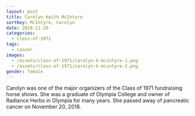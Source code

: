 ```yaml
---
layout: post
title: Carolyn Keith McIntyre
sortKey: McIntyre, Carolyn
date: 2018-11-20
categories:
  - class-of-1971
tags:
  - cancer
images:
  - /assets/class-of-1971/carolyn-k-mcintyre-1.png
  - /assets/class-of-1971/carolyn-k-mcintyre-2.png
gender: female
---
```


Carolyn was one of the major organizers of the Class of 1971 fundraising horse shows. She was a graduate of Olympia College and owner of Radiance Herbs in Olympia for many years. She passed away of pancreatic cancer on November 20, 2018.
